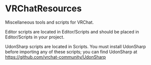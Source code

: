 # VRChatResources
Miscellaneous tools and scripts for VRChat.

Editor scripts are located in Editor/Scripts and should be placed in Editor/Scripts in your project.

UdonSharp scripts are located in Scripts. You must install UdonSharp before importing any of these scripts; you can find UdonSharp at https://github.com/vrchat-community/UdonSharp

